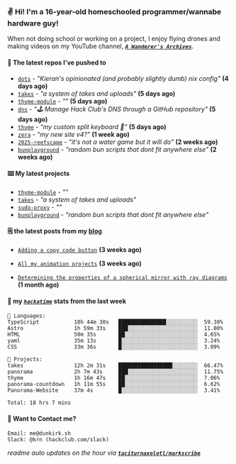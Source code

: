 ### ✌️ Hi! I'm a 16-year-old homeschooled programmer/wannabe hardware guy!

When not doing school or working on a project, I enjoy flying drones and making videos on my YouTube channel, [**_`A Wanderer's Archives`_**](https://youtube.com/@wanderer.archives).

#### 👷 The latest repos I've pushed to

- [`dots`](https://github.com/taciturnaxolotl/dots) - _"Kieran's opinionated (and probably slightly dumb) nix config"_ **(4 days ago)**
- [`takes`](https://github.com/taciturnaxolotl/takes) - _"a system of takes and uploads"_ **(5 days ago)**
- [`thyme-module`](https://github.com/taciturnaxolotl/thyme-module) - _""_ **(5 days ago)**
- [`dns`](https://github.com/hackclub/dns) - _"🕹 Manage Hack Club's DNS through a GitHub repository"_ **(5 days ago)**
- [`thyme`](https://github.com/taciturnaxolotl/thyme) - _"my custom split keyboard 🫶"_ **(5 days ago)**
- [`zera`](https://github.com/taciturnaxolotl/zera) - _"my new site v4?"_ **(1 week ago)**
- [`2025-reefscape`](https://github.com/df1317/2025-reefscape) - _"it's not a water game but it will do"_ **(2 weeks ago)**
- [`bunplayground`](https://github.com/taciturnaxolotl/bunplayground) - _"random bun scripts that dont fit anywhere else"_ **(2 weeks ago)**

#### ⌨️ My latest projects

- [`thyme-module`](https://github.com/taciturnaxolotl/thyme-module) - _""_
- [`takes`](https://github.com/taciturnaxolotl/takes) - _"a system of takes and uploads"_
- [`sudo-proxy`](https://github.com/taciturnaxolotl/sudo-proxy) - _""_
- [`bunplayground`](https://github.com/taciturnaxolotl/bunplayground) - _"random bun scripts that dont fit anywhere else"_

#### 🗒️ the latest posts from my [blog](https://dunkirk.sh)

- [`Adding a copy code button`](https://dunkirk.sh/blog/adding-a-copy-button/) **(3 weeks ago)**

- [`All my animation projects`](https://dunkirk.sh/blog/my-animations/) **(3 weeks ago)**

- [`Determining the properties of a spherical mirror with ray diagrams`](https://dunkirk.sh/blog/spherical-ray-diagrams/) **(1 month ago)**



#### 📡 my [_`hackatime`_](https://waka.hackclub.com) stats from the last week

```text
💾 Languages:
TypeScript           10h 44m 30s   ███████████████░░░░░░░░░░  59.30%
Astro                1h 59m 33s    ███░░░░░░░░░░░░░░░░░░░░░░  11.00%
HTML                 50m 35s       ██░░░░░░░░░░░░░░░░░░░░░░░  4.65%
yaml                 35m 13s       █░░░░░░░░░░░░░░░░░░░░░░░░  3.24%
CSS                  33m 36s       █░░░░░░░░░░░░░░░░░░░░░░░░  3.09%

💼 Projects:
takes                12h 2m 31s    █████████████████░░░░░░░░  66.47%
panorama             2h 7m 43s     ███░░░░░░░░░░░░░░░░░░░░░░  11.75%
thyme                1h 16m 47s    ██░░░░░░░░░░░░░░░░░░░░░░░  7.06%
panorama-countdown   1h 11m 55s    ██░░░░░░░░░░░░░░░░░░░░░░░  6.62%
Panorama-Website     37m 4s        █░░░░░░░░░░░░░░░░░░░░░░░░  3.41%

Total: 18 hrs 7 mins
```

#### 📮 Want to Contact me?

```text
Email: me@dunkirk.sh
Slack: @krn (hackclub.com/slack)
```

_readme auto updates on the hour via [**`taciturnaxolotl/markscribe`**](https://github.com/taciturnaxolotl/markscribe)_
